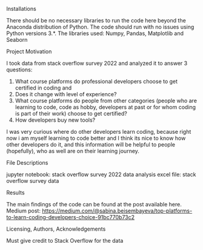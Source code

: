 Installations

There should be no necessary libraries to run the code here beyond the Anaconda distribution of Python. The code should run with no issues using Python versions 3.*.
The libraries used: Numpy, Pandas, Matplotlib and Seaborn


Project Motivation

I took data from stack overflow survey 2022 and analyzed it to answer 3 questions:
1. What course platforms do professional developers choose to get certified in coding and 
2. Does it change with level of experience?
3. What course platforms do people from other categories (people who are learning to code, code as hobby, developers at past or for whom coding is part of their work) choose to get certified?
4. How developers buy new tools?

I was very curious where do other developers learn coding, because right now i am myself learning to code better and I think its nice to know how other developers do it, and this information will be helpful to people (hopefully), who as well are on their learning journey.



File Descriptions

jupyter notebook: stack overflow survey 2022 data analysis
excel file: stack overflow survey data



Results

The main findings of the code can be found at the post available here.
Medium post: https://medium.com/@sabina.beisembayeva/top-platforms-to-learn-coding-developers-choice-91bc770b73c2



Licensing, Authors, Acknowledgements

Must give credit to Stack Overflow for the data
